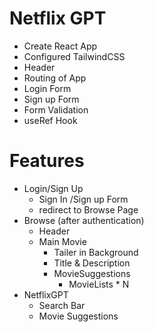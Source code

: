 # Netflix GPT

- Create React App
- Configured TailwindCSS
- Header
- Routing of App
- Login Form
- Sign up Form
- Form Validation
- useRef Hook

# Features

- Login/Sign Up
  - Sign In /Sign up Form
  - redirect to Browse Page
- Browse (after authentication)
  - Header
  - Main Movie
    - Tailer in Background
    - Title & Description
    - MovieSuggestions
      - MovieLists \* N
- NetflixGPT
  - Search Bar
  - Movie Suggestions
